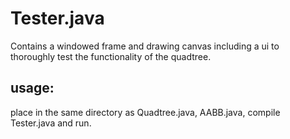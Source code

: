 # Tester.java
Contains a windowed frame and drawing canvas including a ui to thoroughly test the functionality of the quadtree.

## usage:
place in the same directory as Quadtree.java, AABB.java, compile Tester.java and run.
